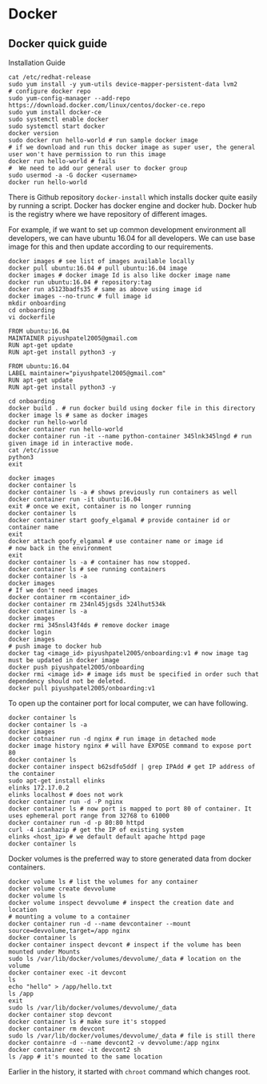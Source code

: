 # Docker

## Docker quick guide

Installation Guide

```shell
cat /etc/redhat-release
sudo yum install -y yum-utils device-mapper-persistent-data lvm2
# configure docker repo
sudo yum-config-manager --add-repo https://download.docker.com/linux/centos/docker-ce.repo
sudo yum install docker-ce
sudo systemctl enable docker
sudo systemctl start docker
docker version
sudo docker run hello-world # run sample docker image
# if we download and run this docker image as super user, the general user won't have permission to run this image
docker run hello-world # fails
#  We need to add our general user to docker group
sudo usermod -a -G docker <username>
docker run hello-world
```

There is Github repository `docker-install` which installs docker quite easily by running a script.
Docker has docker engine and docker hub. Docker hub is the registry where we have repository of different images.

For example, if we want to set up common development environment all developers, we can have ubuntu 16.04 for all developers. We can use base image for this and then update according to our requirements.

```shell
docker images # see list of images available locally
docker pull ubuntu:16.04 # pull ubuntu:16.04 image
docker images # docker image Id is also like docker image name
docker run ubuntu:16.04 # repository:tag
docker run a5123badfs35 # same as above using image id
docker images --no-trunc # full image id
mkdir onboarding
cd onboarding
vi dockerfile
```

```
FROM ubuntu:16.04
MAINTAINER piyushpatel2005@gmail.com
RUN apt-get update
RUN apt-get install python3 -y
```

```
FROM ubuntu:16.04
LABEL maintainer="piyushpatel2005@gmail.com"
RUN apt-get update
RUN apt-get install python3 -y
```

```shell
cd onboarding
docker build . # run docker build using docker file in this directory
docker image ls # same as docker images
docker run hello-world
docker container run hello-world
docker container run -it --name python-container 345lnk345lngd # run given image id in interactive mode.
cat /etc/issue
python3 
exit
```

```shell
docker images
docker container ls
docker container ls -a # shows previously run containers as well
docker container run -it ubuntu:16.04
exit # once we exit, container is no longer running
docker container ls
docker container start goofy_elgamal # provide container id or container name
exit
docker attach goofy_elgamal # use container name or image id
# now back in the environment
exit
docker container ls -a # container has now stopped.
docker container ls # see running containers
docker container ls -a
docker images
# If we don't need images
docker container rm <container_id>
docker container rm 234nl45jgsds 324lhut534k
docker container ls -a
docker images
docker rmi 345nsl43f4ds # remove docker image
docker login
docker images
# push image to docker hub
docker tag <image_id> piyushpatel2005/onboarding:v1 # now image tag must be updated in docker image
docker push piyushpatel2005/onboarding
docker rmi <image id> # image ids must be specified in order such that dependency should not be deleted.
docker pull piyushpatel2005/onboarding:v1
```

To open up the container port for local computer, we can have following.

```shell
docker container ls
docker container ls -a
docker images
docker cotnainer run -d nginx # run image in detached mode
docker image history nginx # will have EXPOSE command to expose port 80
docker container ls 
docker container inspect b62sdfo5ddf | grep IPAdd # get IP address of the container
sudo apt-get install elinks
elinks 172.17.0.2
elinks localhost # does not work
docker container run -d -P nginx
docker container ls # now port is mapped to port 80 of container. It uses ephemeral port range from 32768 to 61000
docker container run -d -p 80:80 httpd
curl -4 icanhazip # get the IP of existing system
elinks <host_ip> # we default default apache httpd page
docker container ls
```

Docker volumes is the preferred way to store generated data from docker containers.

```shell
docker volume ls # list the volumes for any container
docker volume create devvolume
docker volume ls
docker volume inspect devvolume # inspect the creation date and location
# mounting a volume to a container
docker container run -d --name devcontainer --mount source=devvolume,target=/app nginx
docker container ls
docker container inspect devcont # inspect if the volume has been mounted under Mounts
sudo ls /var/lib/docker/volumes/devvolume/_data # location on the volume
docker container exec -it devcont
ls
echo "hello" > /app/hello.txt
ls /app
exit
sudo ls /var/lib/docker/volumes/devvolume/_data
docker container stop devcont
docker container ls # make sure it's stopped
docker container rm devcont
sudo ls /var/lib/docker/volumes/devvolume/_data # file is still there
docker containre -d --name devcont2 -v devvolume:/app nginx
docker container exec -it devcont2 sh
ls /app # it's mounted to the same location
```

Earlier in the history, it started with `chroot` command which changes root.
